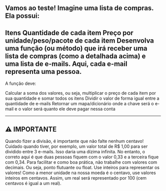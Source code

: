 Vamos ao teste!
Imagine uma lista de compras. Ela possui:
---
Itens
Quantidade de cada item
Preço por unidade/peso/pacote de cada item
Desenvolva uma função (ou método) que irá receber uma lista de compras (como a detalhada acima) e uma lista de e-mails. Aqui, cada e-mail representa uma pessoa.
---
A função deve:

Calcular a soma dos valores, ou seja, multiplicar o preço de cada item por sua quantidade e somar todos os itens
Dividir o valor de forma igual entre a quantidade de e-mails
Retornar um mapa/dicionário onde a chave será o e-mail e o valor será quanto ele deve pagar nessa conta

---
⚠️ IMPORTANTE
---
Quando fizer a divisão, é importante que não falte nenhum centavo! Cuidado quando tiver, por exemplo, um valor total de R$ 1,00 para ser dividido entre 3 e-mails. Isso daria uma dízima infinita. No entanto, o correto aqui é que duas pessoas fiquem com o valor 0,33 e a terceira fique com 0,34.
Para facilitar e como boa prática, não trabalhe com valores com decimais. Ou seja, ponto flutuante ou float. Use inteiros para representar os valores! Como a menor unidade na nossa moeda é o centavo, use valores inteiros em centavos. Assim, um real será representado por 100 (cem centavos é igual a um real).

